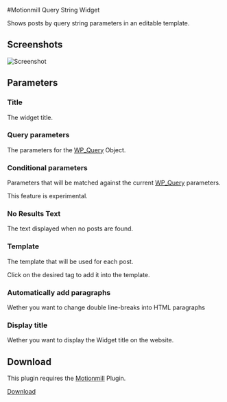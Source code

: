 #Motionmill Query String Widget

Shows posts by query string parameters in an editable template.

## Screenshots

![Screenshot](http://maartenmenten.be/wp-content/uploads/2014/07/Screen-Shot-2014-07-22-at-00.21.12.png)

## Parameters

### Title

The widget title.

### Query parameters

The parameters for the [WP_Query](http://codex.wordpress.org/Class_Reference/WP_Query "WP_Query") Object.

### Conditional parameters

Parameters that will be matched against the current [WP_Query](http://codex.wordpress.org/Class_Reference/WP_Query "WP_Query") parameters.

This feature is experimental.

### No Results Text

The text displayed when no posts are found.

### Template

The template that will be used for each post.

Click on the desired tag to add it into the template.

### Automatically add paragraphs

Wether you want to change double line-breaks into HTML paragraphs

### Display title

Wether you want to display the Widget title on the website.

## Download

This plugin requires the [Motionmill](https://github.com/addwittz/motionmill) Plugin.

[Download](https://github.com/addwittz/motionmill-widgets "Download")
